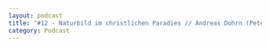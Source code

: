 ```yaml
---
layout: podcast
title: "#12 - Naturbild im christlichen Paradies // Andreas Dohrn (Peterskirche Leipzig)"
category: Podcast
---
```


<p><script class="podigee-podcast-player" src="https://cdn.podigee.com/podcast-player/javascripts/podigee-podcast-player.js" data-configuration="https://interviews-4-future.podigee.io/12-i4f/embed?context=external"></script></p>
